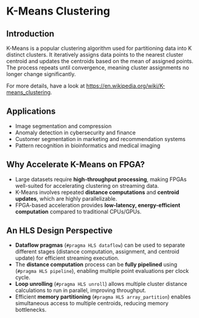 # K-Means Clustering

## Introduction  
K-Means is a popular clustering algorithm used for partitioning data into K distinct clusters. It iteratively assigns data points to the nearest cluster centroid and updates the centroids based on the mean of assigned points. The process repeats until convergence, meaning cluster assignments no longer change significantly.  

For more details, have a look at https://en.wikipedia.org/wiki/K-means_clustering.

## Applications
- Image segmentation and compression  
- Anomaly detection in cybersecurity and finance  
- Customer segmentation in marketing and recommendation systems  
- Pattern recognition in bioinformatics and medical imaging  

## Why Accelerate K-Means on FPGA?  
- Large datasets require **high-throughput processing**, making FPGAs well-suited for accelerating clustering on streaming data.  
- K-Means involves repeated **distance computations** and **centroid updates**, which are highly parallelizable.  
- FPGA-based acceleration provides **low-latency, energy-efficient computation** compared to traditional CPUs/GPUs.  

## An HLS Design Perspective  
- **Dataflow pragmas** (`#pragma HLS dataflow`) can be used to separate different stages (distance computation, assignment, and centroid update) for efficient streaming execution.  
- The **distance computation** process can be **fully pipelined** using (`#pragma HLS pipeline`), enabling multiple point evaluations per clock cycle.  
- **Loop unrolling** (`#pragma HLS unroll`) allows multiple cluster distance calculations to run in parallel, improving throughput.  
- Efficient **memory partitioning**  (`#pragma HLS array_partition`) enables simultaneous access to multiple centroids, reducing memory bottlenecks.  

